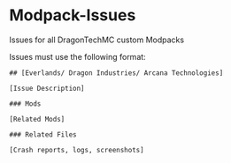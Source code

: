 # Modpack-Issues
Issues for all DragonTechMC custom Modpacks

Issues must use the following format:

```
## [Everlands/ Dragon Industries/ Arcana Technologies]

[Issue Description]

### Mods

[Related Mods]

### Related Files

[Crash reports, logs, screenshots]

```
